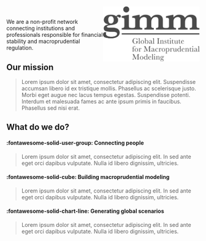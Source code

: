 
# 

<a href=""><img src="assets/gimm_rgb.png" width="50%" align="right"></img></a>

<br/>

We are a non-profit network
connecting institutions and professionals responsible for financial
stability and macroprudential regulation.


## Our mission

> Lorem ipsum dolor sit amet, consectetur adipiscing elit. Suspendisse
> accumsan libero id ex tristique mollis. Phasellus ac scelerisque justo.
> Morbi eget augue nec lacus tempus egestas. Suspendisse potenti. Interdum et
> malesuada fames ac ante ipsum primis in faucibus. Phasellus sed nisi erat.

## What do we do?

#### :fontawesome-solid-user-group: Connecting people

> Lorem ipsum dolor sit amet, consectetur adipiscing elit. In sed ante eget orci dapibus vulputate. Nulla id libero dignissim, ultricies.

#### :fontawesome-solid-cube: Building macroprudential modeling

> Lorem ipsum dolor sit amet, consectetur adipiscing elit. In sed ante eget orci dapibus vulputate. Nulla id libero dignissim, ultricies.

#### :fontawesome-solid-chart-line: Generating global scenarios

> Lorem ipsum dolor sit amet, consectetur adipiscing elit. In sed ante eget orci dapibus vulputate. Nulla id libero dignissim, ultricies.


